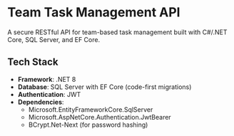 ﻿
# Team Task Management API

A secure RESTful API for team-based task management built with C#/.NET Core, SQL Server, and EF Core.

## Tech Stack
- **Framework**: .NET 8
- **Database**: SQL Server with EF Core (code-first migrations)
- **Authentication**: JWT
- **Dependencies**: 
  - Microsoft.EntityFrameworkCore.SqlServer
  - Microsoft.AspNetCore.Authentication.JwtBearer
  - BCrypt.Net-Next (for password hashing)